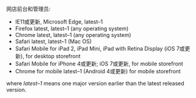 <div markdown="1">

网店前台和管理员:

*	IE11或更新, Microsoft Edge, latest&ndash;1
*	Firefox latest, latest&ndash;1 (any operating system)
*	Chrome latest, latest&ndash;1 (any operating system)
*	Safari latest, latest&ndash;1 (Mac OS)
*	Safari Mobile for iPad 2, iPad Mini, iPad with Retina Display (iOS 7或更新), for desktop storefront
*	Safari Mobile for iPhone 4或更新; iOS 7或更新, for mobile storefront
*	Chrome for mobile latest&ndash;1 (Android 4或更新) for mobile storefront

where _latest&ndash;1_ means one major version earlier than the latest released version.